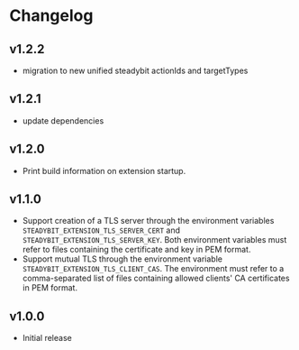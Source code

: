 # Changelog

## v1.2.2

- migration to new unified steadybit actionIds and targetTypes

## v1.2.1

- update dependencies

## v1.2.0

 - Print build information on extension startup.

## v1.1.0

- Support creation of a TLS server through the environment variables `STEADYBIT_EXTENSION_TLS_SERVER_CERT` and `STEADYBIT_EXTENSION_TLS_SERVER_KEY`. Both environment variables must refer to files containing the certificate and key in PEM format.
- Support mutual TLS through the environment variable `STEADYBIT_EXTENSION_TLS_CLIENT_CAS`. The environment must refer to a comma-separated list of files containing allowed clients' CA certificates in PEM format.

## v1.0.0

 - Initial release